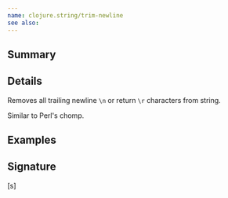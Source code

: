 ```yaml
---
name: clojure.string/trim-newline
see also:
---
```


## Summary

## Details

Removes all trailing newline `\n` or return `\r` characters from string.

Similar to Perl's chomp.

## Examples

## Signature
[s]
